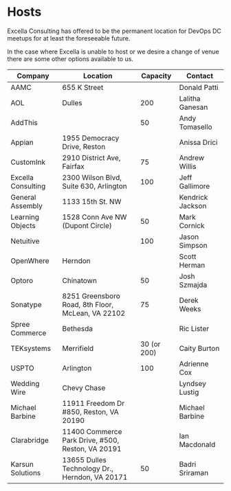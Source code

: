 # Hosts

Excella Consulting has offered to be the permanent location for DevOps DC meetups for at least the foreseeable future.

In the case where Excella is unable to host or we desire a change of venue there are some other options available to us.

|Company|Location|Capacity|Contact|
|-------|--------|--------|-------|
|AAMC|655 K Street||Donald Patti|
|AOL|Dulles|200|Lalitha Ganesan|
|AddThis||50|Andy Tomasello|
|Appian|1955 Democracy Drive, Reston||Anissa Drici|
|CustomInk|2910 District Ave, Fairfax|75|Andrew Willis|
|Excella Consulting|2300 Wilson Blvd, Suite 630, Arlington|100|Jeff Gallimore|
|General Assembly|1133 15th St. NW||Kendrick Jackson|
|Learning Objects|1528 Conn Ave NW (Dupont Circle)|50|Mark Cornick|
|Netuitive||100|Jason Simpson|
|OpenWhere|Herndon||Scott Herman|
|Optoro|Chinatown|50|Josh Szmajda|
|Sonatype|8251 Greensboro Road, 8th Floor, McLean, VA  22102|75|Derek Weeks
|Spree Commerce|Bethesda||Ric Lister|
|TEKsystems|Merrifield|30 (or 200)|Caity Burton|
|USPTO|Arlington|100|Adrienne Cox|
|Wedding Wire|Chevy Chase||Lyndsey Lustig|
|Michael Barbine|11911 Freedom Dr #850, Reston, VA 20190||Michael Barbine|
|Clarabridge|11400 Commerce Park Drive, #500, Reston, VA 20191||Ian Macdonald|
|Karsun Solutions|13655 Dulles Technology Dr., Herndon, VA 20171|50|Badri Sriraman|
